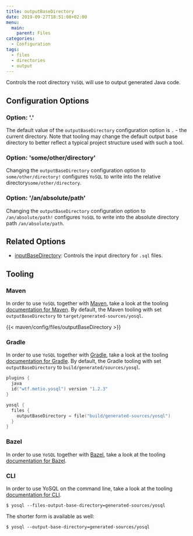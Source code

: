 ```yaml
---
title: outputBaseDirectory
date: 2019-09-27T18:51:08+02:00
menu:
  main:
    parent: Files
categories:
  - Configuration
tags:
  - files
  - directories
  - output
---
```


Controls the root directory `YoSQL` will use to output generated Java code.

## Configuration Options

### Option: '.'

The default value of the `outputBaseDirectory` configuration option is `.` - the current directory. Note that tooling may change the default output base directory to better reflect a typical project structure used with such a tool.

### Option: 'some/other/directory'

Changing the `outputBaseDirectory` configuration option to `some/other/directory!` configures `YoSQL` to write into the relative directory`some/other/directory`.

### Option: '/an/absolute/path'

Changing the `outputBaseDirectory` configuration option to `/an/absolute/path!` configures `YoSQL` to write into the absolute directory path `/an/absolute/path`.

## Related Options

- [inputBaseDirectory](../inputbasedirectory/): Controls the input directory for `.sql` files.

## Tooling

### Maven

In order to use `YoSQL` together with [Maven](https://maven.apache.org/), take a look at the tooling [documentation for Maven](/tooling/maven/). By default, the Maven tooling with set `outputBaseDirectory` to `target/generated-sources/yosql`.

{{< maven/config/files/outputBaseDirectory >}}

### Gradle

In order to use `YoSQL` together with [Gradle](https://gradle.org/), take a look at the tooling [documentation for Gradle](/tooling/gradle/). By default, the Gradle tooling with set `outputBaseDirectory` to `build/generated/sources/yosql`.

```kotlin
plugins {
  java
  id("wtf.metio.yosql") version "1.2.3"
}

yosql {
  files {
    outputBaseDirectory = file("build/generated-sources/yosql")
  }
}
```

### Bazel

In order to use `YoSQL` together with [Bazel](https://bazel.build/), take a look at the tooling [documentation for Bazel](/tooling/bazel/).

### CLI

In order to use YoSQL on the command line, take a look at the tooling [documentation for CLI](/tooling/cli/).

```shell
$ yosql --files-output-base-directory=generated-sources/yosql
```

The shorter form is available as well:

```shell
$ yosql --output-base-directory=generated-sources/yosql
```
